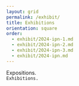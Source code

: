 ```yaml
---
layout: grid
permalink: /exhibit/
title: Exhibitions
orientation: square
order:
  - exhibit/2024-ipn-1.md
  - exhibit/2024-ipn-2.md
  - exhibit/2024-ipn-3.md
  - exhibit/2024-ipn.md
---
```


Expositions.
<br>``Exhibitions.``
